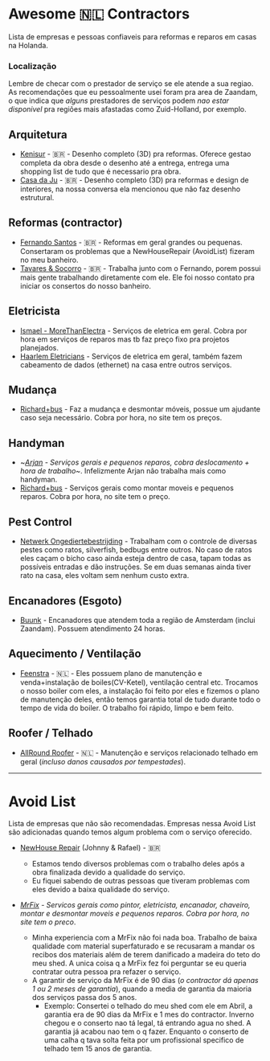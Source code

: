 # Awesome 🇳🇱 Contractors
Lista de empresas e pessoas confiaveis para reformas e reparos em casas na Holanda.

### Localização
Lembre de checar com o prestador de serviço se ele atende a sua regiao. As recomendações que eu pessoalmente usei foram pra area de Zaandam, o que indica que _alguns_ prestadores de serviços podem _nao estar disponivel_ pra regiões mais afastadas como Zuid-Holland, por exemplo.

## Arquitetura

* [Kenisur](https://kenisur.nl/) - 🇧🇷 - Desenho completo (3D) pra reformas. Oferece gestao completa da obra desde o desenho até a entrega, entrega uma shopping list de tudo que é necessario pra obra.
* [Casa da Ju](https://casadaju.design/) - 🇧🇷 - Desenho completo (3D) pra reformas e design de interiores, na nossa conversa ela mencionou que não faz desenho estrutural.

## Reformas (contractor)

* [Fernando Santos](https://wa.me/+31685645846) - 🇧🇷 - Reformas em geral grandes ou pequenas. Consertaram os problemas que a NewHouseRepair (AvoidList) fizeram no meu banheiro.
* [Tavares & Socorro](https://wa.me/+31687528280) - 🇧🇷 - Trabalha junto com o Fernando, porem possui mais gente trabalhando diretamente com ele. Ele foi nosso contato pra iniciar os consertos do nosso banheiro.

 
## Eletricista

* [Ismael - MoreThanElectra](https://wa.me/+31683943404) - Serviços de eletrica em geral. Cobra por hora em serviços de reparos mas tb faz preço fixo pra projetos planejados.
* [Haarlem Eletricians](https://www.haarlemelectricians.nl/en_gb/) - Serviços de eletrica em geral, também fazem cabeamento de dados (ethernet) na casa entre outros serviços.

## Mudança
* [Richard+bus](https://www.richardplusbus.nl/en/home-2/) - Faz a mudança e desmontar móveis, possue um ajudante caso seja necessário. Cobra por hora, no site tem os preços.

## Handyman
* ~*[Arjan](https://wa.me/+31612670554) - Serviços gerais e pequenos reparos, cobra deslocamento + hora de trabalho*~. Infelizmente Arjan não trabalha mais como handyman. 
* [Richard+bus](https://www.richardplusbus.nl/en/home-2/) - Serviços gerais como montar moveis e pequenos reparos. Cobra por hora, no site tem o preço.

## Pest Control
* [Netwerk Ongediertebestrijding](https://www.stopplaagdieren.nl/) - Trabalham com o controle de diversas pestes como ratos, silverfish, bedbugs entre outros. No caso de ratos eles caçam o bicho caso ainda esteja dentro de casa, tapam todas as possíveis entradas e dão instruções. Se em duas semanas ainda tiver rato na casa, eles voltam sem nenhum custo extra.

## Encanadores (Esgoto)
* [Buunk](https://buunk.nl/) - Encanadores que atendem toda a região de Amsterdam (inclui Zaandam). Possuem atendimento 24 horas. 

## Aquecimento / Ventilação
* [Feenstra](https://www.feenstra.com) - 🇳🇱 - Eles possuem plano de manutenção e venda+instalação de boiles(CV-Ketel), ventilação central etc. Trocamos o nosso boiler com eles, a instalação foi feito por eles e fizemos o plano de manutenção deles, então temos garantia total de tudo durante todo o tempo de vida do boiler. O trabalho foi rápido, limpo e bem feito.

## Roofer / Telhado
* [AllRound Roofer](https:/wa.me/+31612011438) - 🇳🇱 - Manutenção e serviços relacionado telhado em geral (*incluso danos causados por tempestades*). 

----
# Avoid List
Lista de empresas que não são recomendadas. Empresas nessa Avoid List são adicionadas quando temos algum problema com o serviço oferecido.

* [NewHouse Repair](https://www.instagram.com/newhouse.repair/) (Johnny & Rafael) - 🇧🇷 
  * Estamos tendo diversos problemas com o trabalho deles após a obra finalizada devido a qualidade do serviço.
  * Eu fiquei sabendo de outras pessoas que tiveram problemas com eles devido a baixa qualidade do serviço.

* *[MrFix](https://mrfix.nl/en/) - Servicos gerais como pintor, eletricista, encanador, chaveiro, montar e desmontar moveis e pequenos reparos. Cobra por hora, no site tem o preco*. 
  * Minha experiencia com a MrFix não foi nada boa. Trabalho de baixa qualidade com material superfaturado e se recusaram a mandar os recibos dos materiais além de terem danificado a madeira do teto do meu shed. A unica coisa q a MrFix fez foi perguntar se eu queria contratar outra pessoa pra refazer o serviço.   
  * A garantir de serviço da MrFix é de 90 dias (_o contractor dá apenas 1 ou 2 meses de garantia_), quando a media de garantia da maioria dos serviços passa dos 5 anos.
      * Exemplo: Consertei o telhado do meu shed com ele em Abril, a garantia era de 90 dias da MrFix e 1 mes do contractor. Inverno chegou e o conserto nao tá legal, tá entrando agua no shed. A garantia já acabou nao tem o q fazer. Enquanto o conserto de uma calha q tava solta feita por um profissional specifico de telhado tem 15 anos de garantia.
